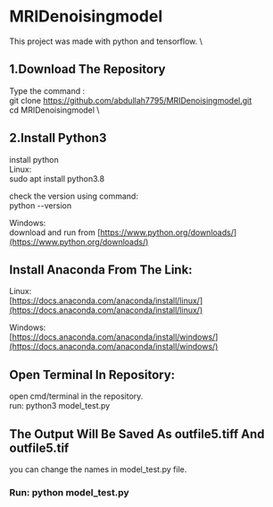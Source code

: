 # MRIDenoisingmodel

This project was made with python and tensorflow. \

## 1.Download The Repository

Type the command : \
git clone https://github.com/abdullah7795/MRIDenoisingmodel.git \
cd MRIDenoisingmodel \


## 2.Install Python3

install python \
Linux: \
sudo apt install python3.8 

check the version using command: \
python --version 

Windows: \
download and run from [https://www.python.org/downloads/](https://www.python.org/downloads/) 



## Install Anaconda From The Link:

Linux: \
[https://docs.anaconda.com/anaconda/install/linux/](https://docs.anaconda.com/anaconda/install/linux/) 

Windows: \
[https://docs.anaconda.com/anaconda/install/windows/](https://docs.anaconda.com/anaconda/install/windows/) 


## Open Terminal In Repository:

open cmd/terminal in the repository. \
run: python3 model_test.py 

## The Output Will Be Saved As outfile5.tiff And outfile5.tif

you can change the names in model_test.py file. 





### Run:  python model_test.py 
